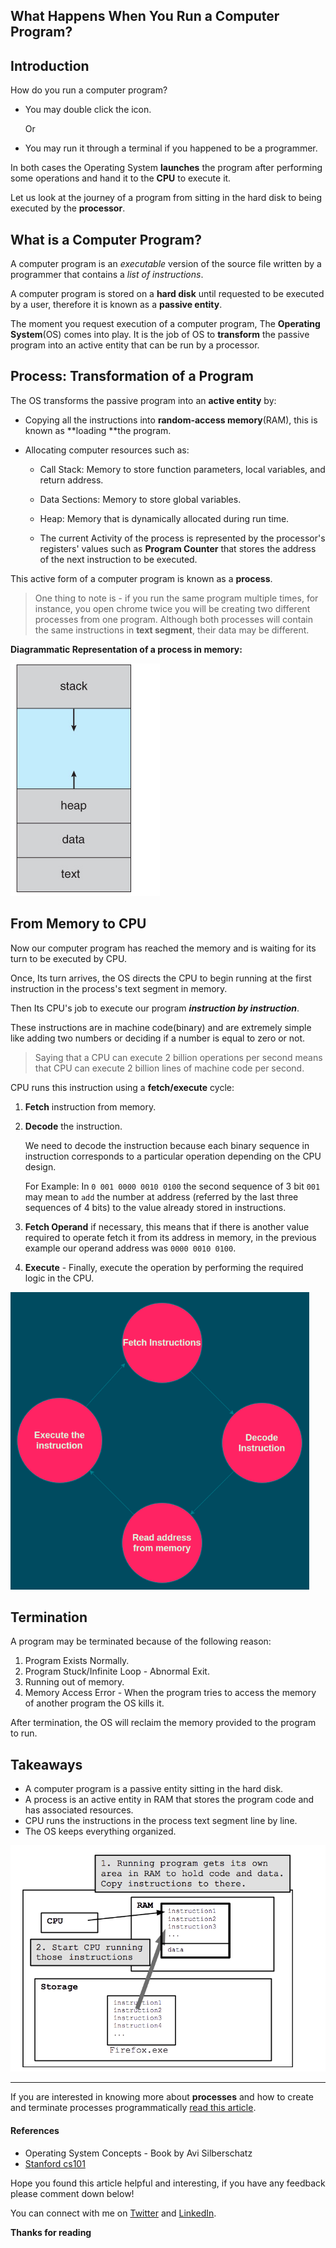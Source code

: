 ## What Happens When You Run a Computer Program?

## Introduction

How do you run a computer program?

- You may double click the icon.

  Or

- You may run it through a terminal if you happened to be a programmer.

In both cases the Operating System **launches** the program after performing some operations and hand it to the **CPU** to execute it.

Let us look at the journey of a program from sitting in the hard disk to being executed by the **processor**.

## What is a Computer Program?

A computer program is an *executable* version of the source file written by a programmer that contains a *list of instructions*.

A computer program is stored on a **hard disk** until requested to be executed by a user, therefore it is known as a **passive entity**.

The moment you request execution of a computer program, The **Operating System**(OS) comes into play. It is the job of OS to **transform** the passive program into an active entity that can be run by a processor.

## Process: Transformation of a Program

The OS transforms the passive program into an **active entity** by:

- Copying all the instructions into **random-access memory**(RAM), this is known as **loading **the program.

- Allocating computer resources such as:

  - Call Stack: Memory to store function parameters, local variables, and return address.

  - Data Sections: Memory to store global variables.
  - Heap: Memory that is dynamically allocated during run time.
  - The current Activity of the process is represented by the processor's registers' values such as **Program Counter** that stores the address of the next instruction to be executed.

This active form of a computer program is known as a **process**.

> One thing to note is - if you run the same program multiple times, for instance, you open chrome twice you will be creating two different processes from one program. Although both processes will contain the same instructions in **text segment**, their data may be different.

**Diagrammatic Representation of a process in memory:**

![A Process in memory](https://github.com/yuvraajsj18/Operating-Systems/raw/master/notes/processes/What%20Happens%20When%20You%20Run%20a%20Computer%20Program.assets/image-20200912000950072.png)

## From Memory to CPU

Now our computer program has reached the memory and is waiting for its turn to be executed by CPU.

Once, Its turn arrives, the OS directs the CPU to begin running at the first instruction in the process's text segment in memory.

Then Its CPU's job to execute our program ***instruction by instruction***.

These instructions are in machine code(binary) and are extremely simple like adding two numbers or deciding if a number is equal to zero or not.

> Saying that a CPU can execute 2 billion operations per second means that CPU can execute 2 billion lines of machine code per second.

CPU runs this instruction using a **fetch/execute** cycle:

1. **Fetch** instruction from memory.

2. **Decode** the instruction.

   We need to decode the instruction because each binary sequence in instruction corresponds to a  particular operation depending on the CPU design.

   For Example: In `0 001 0000 0010 0100`  the second sequence of 3 bit `001` may mean to `add` the number at address (referred by the last three sequences of 4 bits) to the value already stored in instructions.

3. **Fetch Operand** if necessary, this means that if there is another value required to operate fetch it from its address in memory, in the previous example our operand address was `0000 0010 0100`.

4. **Execute** - Finally, execute the operation by performing the required logic in the CPU.

<img src="https://github.com/yuvraajsj18/Operating-Systems/raw/master/notes/processes/What%20Happens%20When%20You%20Run%20a%20Computer%20Program.assets/image-20200912122757814.png" alt="Fetch/Execute Cycle Diagram" style="zoom: 80%;" />

## Termination

A program may be terminated because of the following reason:

1. Program Exists Normally.
2. Program Stuck/Infinite Loop - Abnormal Exit.
3. Running out of memory.
4. Memory Access Error - When the program tries to access the memory of another program the OS kills it.

After termination, the OS will reclaim the memory provided to the program to run.

## Takeaways

- A computer program is a passive entity sitting in the hard disk.
- A process is an active entity in RAM that stores the program code and has associated resources.
- CPU runs the instructions in the process text segment line by line.
- The OS keeps everything organized.

![CPU, RAM, Storage](https://github.com/yuvraajsj18/Operating-Systems/raw/master/notes/processes/What%20Happens%20When%20You%20Run%20a%20Computer%20Program.assets/image-20200912123516818.png)

---



If you are interested in knowing more about **processes** and how to create and terminate processes programmatically [read this article](https://blog.yuvv.xyz/processes-in-operating-systems).

#### References

- Operating System Concepts - Book by Avi Silberschatz
- [Stanford cs101](https://web.stanford.edu/class/cs101/software-1.html)

Hope you found this article helpful and interesting, if you have any feedback please comment down below!

You can connect with me on [Twitter](https://twitter.com/yuvraajsj18) and [LinkedIn](https://linkedin.com/in/yuvraajsj18).

**Thanks for reading**

















